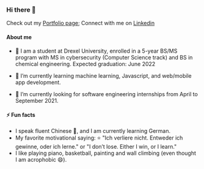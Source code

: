 ### Hi there 👋
Check out my <a href="https://ariel-yeung.github.io/" target="_blank">Portfolio page</a>; Connect with me on <a href= "https://www.linkedin.com/in/man-yi-ariel-yeung-45793313a">Linkedin</a>

#### About me
- :open_book: I am a student at Drexel University, enrolled in a 5-year BS/MS program with MS in cybersecurity (Computer Science track) and BS in chemical engineering. Expected graduation: June 2022

- 🌱 I’m currently learning machine learning, Javascript, and web/mobile app development.

- 🔭 I’m currently looking for software engineering internships from April to September 2021.

#### ⚡ Fun facts
- I speak fluent Chinese :100:, and I am currently learning German.
- My favorite motivational saying: :star: "Ich verliere nicht. Entweder ich gewinne, oder ich lerne." or "I don’t lose. Either I win, or I learn." 
- I like playing piano, basketball, painting and wall climbing (even thought I am acrophobic	:smile:).
